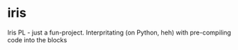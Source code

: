 # iris
Iris PL - just a fun-project. Interpritating (on Python, heh) with pre-compiling code into the blocks
